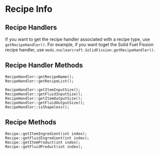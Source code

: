 # Recipe Info

## Recipe Handlers
If you want to get the recipe handler associated with a recipe type, use `getRecipeHandler()`. For example, if you want toget the Solid Fuel Fission recipe handler, use `mods.nuclearcraft.SolidFission.getRecipeHandler()`.

## Recipe Handler Methods
```zenscript
RecipeHandler::getRecipeName();
RecipeHandler::getRecipeList();

RecipeHandler::getItemInputSize();
RecipeHandler::getFluidInputSize();
RecipeHandler::getItemOutputSize();
RecipeHandler::getFluidOutputSize();
RecipeHandler::isShapeless();
```

## Recipe Methods
```zenscript
Recipe::getItemIngredient(int index);
Recipe::getFluidIngredient(int index);
Recipe::getItemProduct(int index);
Recipe::getFluidProduct(int index);
```